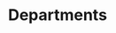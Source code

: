 ---
title: Departments
tags: 
keywords: 
last_updated: 
summary: 
sidebar: sp4_sidebar
permalink: sp4_admin_departments.html
folder: sp4
---